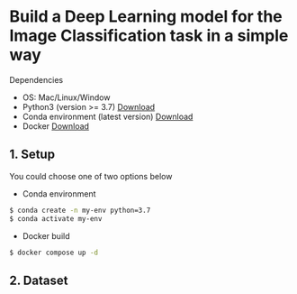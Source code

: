 # Build a Deep Learning model for the Image Classification task in a simple way

Dependencies 
+ OS: Mac/Linux/Window
+ Python3 (version >= 3.7) [Download](https://www.python.org/downloads/)
+ Conda environment (latest version) [Download](https://conda.io/projects/conda/en/latest/user-guide/install/download.html)
+ Docker [Download](https://docs.docker.com/desktop/)

## 1. Setup 

You could choose one of two options below

+ Conda environment 

```bash
$ conda create -n my-env python=3.7
$ conda activate my-env
```

+ Docker build 

```bash
$ docker compose up -d 
```

## 2. Dataset 
